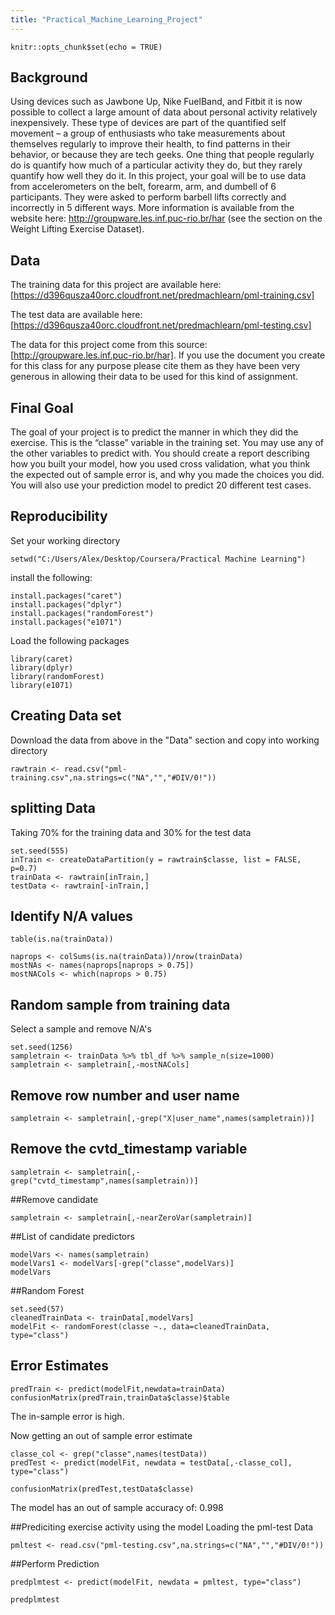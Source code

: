 ```yaml
---
title: "Practical_Machine_Learning_Project"
---
```


```{r setup, include=FALSE}
knitr::opts_chunk$set(echo = TRUE)
```

## Background
Using devices such as Jawbone Up, Nike FuelBand, and Fitbit it is now possible to collect a large amount of data about personal activity relatively inexpensively. These type of devices are part of the quantified self movement – a group of enthusiasts who take measurements about themselves regularly to improve their health, to find patterns in their behavior, or because they are tech geeks. One thing that people regularly do is quantify how much of a particular activity they do, but they rarely quantify how well they do it. In this project, your goal will be to use data from accelerometers on the belt, forearm, arm, and dumbell of 6 participants. They were asked to perform barbell lifts correctly and incorrectly in 5 different ways. More information is available from the website here: http://groupware.les.inf.puc-rio.br/har (see the section on the Weight Lifting Exercise Dataset).

## Data
The training data for this project are available here: [https://d396qusza40orc.cloudfront.net/predmachlearn/pml-training.csv]

The test data are available here: [https://d396qusza40orc.cloudfront.net/predmachlearn/pml-testing.csv]

The data for this project come from this source: [http://groupware.les.inf.puc-rio.br/har]. If you use the document you create for this class for any purpose please cite them as they have been very generous in allowing their data to be used for this kind of assignment.

## Final Goal
The goal of your project is to predict the manner in which they did the exercise. This is the “classe” variable in the training set. You may use any of the other variables to predict with. You should create a report describing how you built your model, how you used cross validation, what you think the expected out of sample error is, and why you made the choices you did. You will also use your prediction model to predict 20 different test cases.

## Reproducibility
Set your working directory
```{r}
setwd("C:/Users/Alex/Desktop/Coursera/Practical Machine Learning")
```

install the following:
```
install.packages("caret")
install.packages("dplyr")
install.packages("randomForest")
install.packages("e1071")
```

Load the following packages
```{r}
library(caret)
library(dplyr)
library(randomForest)
library(e1071)
```

## Creating Data set
Download the data from above in the "Data" section and copy into working directory

```{r}
rawtrain <- read.csv("pml-training.csv",na.strings=c("NA","","#DIV/0!"))
```

## splitting Data
Taking 70% for the training data and 30% for the test data

```{r}
set.seed(555)
inTrain <- createDataPartition(y = rawtrain$classe, list = FALSE, p=0.7)
trainData <- rawtrain[inTrain,]
testData <- rawtrain[-inTrain,]
```

## Identify N/A values
```{r}
table(is.na(trainData))
```
```{r}
naprops <- colSums(is.na(trainData))/nrow(trainData)
mostNAs <- names(naprops[naprops > 0.75])
mostNACols <- which(naprops > 0.75)
```

## Random sample from training data
Select a sample and remove N/A's
```{r}
set.seed(1256)
sampletrain <- trainData %>% tbl_df %>% sample_n(size=1000)
sampletrain <- sampletrain[,-mostNACols]
```

## Remove row number and user name
```{r}
sampletrain <- sampletrain[,-grep("X|user_name",names(sampletrain))]
```

## Remove the cvtd_timestamp variable
```{r}
sampletrain <- sampletrain[,-grep("cvtd_timestamp",names(sampletrain))]
```

##Remove candidate
```{r}
sampletrain <- sampletrain[,-nearZeroVar(sampletrain)]
```

##List of candidate predictors
```{r}
modelVars <- names(sampletrain)
modelVars1 <- modelVars[-grep("classe",modelVars)] 
modelVars
```

##Random Forest
```{r}
set.seed(57)
cleanedTrainData <- trainData[,modelVars]
modelFit <- randomForest(classe ~., data=cleanedTrainData, type="class")
```

## Error Estimates
```{r}
predTrain <- predict(modelFit,newdata=trainData)
confusionMatrix(predTrain,trainData$classe)$table
```
The in-sample error is high.

Now getting an out of sample error estimate
```{r}
classe_col <- grep("classe",names(testData))
predTest <- predict(modelFit, newdata = testData[,-classe_col], type="class")

confusionMatrix(predTest,testData$classe)
```

The model has an out of sample accuracy of: 0.998

##Prediciting exercise activity using the model
Loading the pml-test Data
```{r}
pmltest <- read.csv("pml-testing.csv",na.strings=c("NA","","#DIV/0!"))
```

##Perform Prediction
```{r}
predplmtest <- predict(modelFit, newdata = pmltest, type="class")
```

```{r}
predplmtest
```
